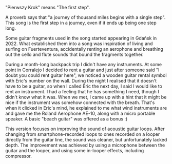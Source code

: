"Pierwszy Krok" means "The first step".

A proverb says that "a journey of thousand miles begins with a single step". This song is the first step in a journey, even if it ends up being one step long.

Some guitar fragments used in the song started appearing in Gdańsk in 2022. What established them into a song was inspiration of living and surfing on Fuerteventura, accidentally renting an aerophone and breathing out the cello and flute sounds that bound the fragments together.

During a month-long backpack trip I didn't have any instruments. At some point in Corralejo I decided to rent a guitar and just after someone said "I doubt you could rent guitar here", we noticed a wooden guitar rental symbol with Eric's number on the wall. During the night I realised that it doesn't have to be a guitar, so when I called Eric the next day, I said I would like to rent an instrument. I had a feeling that he has something I need, though I didn't know what it was. When we met, I came up with a hint that it might be nice if the instrument was somehow connected with the breath. That's when it clicked in Eric's mind, he explained to me what wind instruments are and gave me the Roland Aerophone AE-10, along with a micro portable speaker. A basic "beach guitar" was offered as a bonus :)

This version focuses on improving the sound of acoustic guitar loops. After changing from smartphone-recorded loops to ones recorded on a looper directly from the guitar line, the sound was cleaner, but unfortunately lacked depth. The improvement was achieved by using a microphone between the guitar and the looper, and using some in-looper effects, including compressor.
